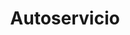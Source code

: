 ---
title: "Autoservicio"
url: /ciudad-autonoma-de-buenos-aires/autoservicio/
shop: Lebensmittel
---
